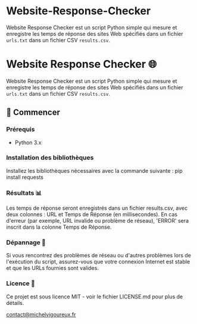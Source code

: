 # Website-Response-Checker

Website Response Checker est un script Python simple qui mesure et enregistre les temps de réponse des sites Web spécifiés dans un fichier `urls.txt` dans un fichier CSV `results.csv`.

# Website Response Checker 🌐

Website Response Checker est un script Python simple qui mesure et enregistre les temps de réponse des sites Web spécifiés dans un fichier `urls.txt` dans un fichier CSV `results.csv`.

## 🚀 Commencer

### Prérequis

- Python 3.x

### Installation des bibliothèques

Installez les bibliothèques nécessaires avec la commande suivante :
pip install requests

### Résultats 📊 

Les temps de réponse seront enregistrés dans un fichier results.csv, avec deux colonnes : URL et Temps de Réponse (en millisecondes). En cas d'erreur (par exemple, URL invalide ou problème de réseau), 'ERROR' sera inscrit dans la colonne Temps de Réponse.

### Dépannage 🐞 

Si vous rencontrez des problèmes de réseau ou d'autres problèmes lors de l'exécution du script, assurez-vous que votre connexion Internet est stable et que les URLs fournies sont valides.

### Licence 📖 

Ce projet est sous licence MIT - voir le fichier LICENSE.md pour plus de détails.

contact@michelvigoureux.fr
